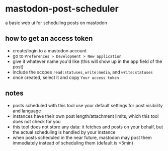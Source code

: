 # mastodon-post-scheduler

a basic web ui for scheduling posts on mastodon

## how to get an access token

- create/login to a mastodon account
- go to `Preferences > Development > New application`
- give it whatever name you'd like (this will show up in the app field of the post)
- include the scopes `read:statuses`, `write:media`, and `write:statuses`
- once created, select it and copy `Your access token`

## notes

- posts scheduled with this tool use your default settings for post visibility and language
- instances have their own post length/attachment limits, which this tool does not check for you
- this tool does not store any data: it fetches and posts on your behalf, but the actual scheduling is handled by your instance
- when posts scheduled in the near future, mastodon may post them immediately instead of scheduling them (default is <5min)
